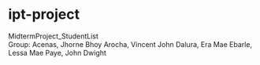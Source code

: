 # ipt-project

MidtermProject_StudentList  
Group: 
Acenas, Jhorne Bhoy
Arocha, Vincent John
Dalura, Era Mae
Ebarle, Lessa Mae
Paye, John Dwight

